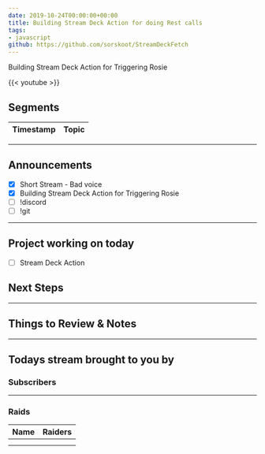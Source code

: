 ```yaml
---
date: 2019-10-24T00:00:00+00:00
title: Building Stream Deck Action for doing Rest calls
tags:
- javascript
github: https://github.com/sorskoot/StreamDeckFetch
---
```


Building Stream Deck Action for Triggering Rosie

{{< youtube >}}

<!--more-->
## Segments

| Timestamp | Topic             |
| ---       | ---               |

---

## Announcements

- [X] Short Stream - Bad voice
- [X] Building Stream Deck Action for Triggering Rosie
- [ ] !discord
- [ ] !git

---

## Project working on today

- [ ] Stream Deck Action

## Next Steps

---

## Things to Review & Notes



---

## Todays stream brought to you by

### Subscribers

---

### Raids

| Name | Raiders |
| --- | --- |
| |  |
| |  |

